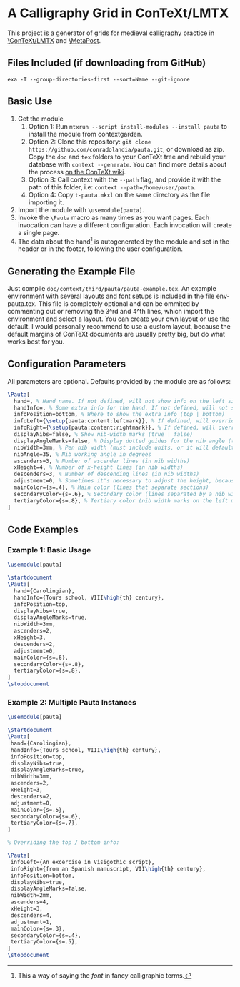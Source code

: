 # A Calligraphy Grid in ConTeXt/LMTX

This project is a generator of grids for medieval calligraphy practice in [\ConTeXt/LMTX](https://wiki.contextgarden.net/) and [\MetaPost](https://wiki.contextgarden.net/MetaPost).

## Files Included (if downloading from GitHub)

```{.execute}
exa -T --group-directories-first --sort=Name --git-ignore
```

## Basic Use

1. Get the module
   1. Option 1: Run `mtxrun --script install-modules --install pauta` to install the module from contextgarden.
   2. Option 2: Clone this repository: `git clone https://github.com/conradolandia/pauta.git`, or download as zip. Copy the `doc` and `tex` folders to your ConTeXt tree and rebuild your database with `context --generate`. You can find more details about the process [on the ConTeXt wiki](https://wiki.contextgarden.net/Modules#Installation).
   3. Option 3: Call context with the `--path` flag, and provide it with the path of this folder, i.e: `context --path=/home/user/pauta`.
   4. Option 4: Copy `t-pauta.mkxl` on the same directory as the file importing it.
2. Import the module with `\usemodule[pauta]`.
3. Invoke the `\Pauta` macro as many times as you want pages. Each invocation can have a different configuration. Each invocation will create a single page.
4. The data about the hand[^1] is autogenerated by the module and set in the header or in the footer, following the user configuration.

[^1]: This a way of saying the *font* in fancy calligraphic terms.
[^2]: Check out the [layout](https://wiki.contextgarden.net/Page_Layout) article in the wiki for more information about typesetting areas offered by ConTeXt.

## Generating the Example File

Just compile `doc/context/third/pauta/pauta-example.tex`. An example environment with several layouts and font setups is included in the file env-pauta.tex. This file is completely optional and can be ommited by commenting out or removing the 3^rd and 4^th lines, which import the environment and select a layout. You can create your own layout or use the default. I would personally recommend to use a custom layout, because the default margins of ConTeXt documents are usually pretty big, but do what works best for you.

## Configuration Parameters

All parameters are optional. Defaults provided by the module are as follows:

```tex
\Pauta[
  hand=, % Hand name. If not defined, will not show info on the left side of the top / bottom
  handInfo=, % Some extra info for the hand. If not defined, will not show info on the right side of the top / bottom
  infoPosition=bottom, % Where to show the extra info (top | bottom)
  infoLeft={\setup{pauta:content:leftmark}}, % If defined, will override autogenerated hand info on the left side of the bottom / top
  infoRight={\setup{pauta:content:rightmark}}, % If defined, will override autogenerated hand info on the right side of the bottom / top
  displayNibs=false, % Show nib-width marks (true | false)
  displayAngleMarks=false, % Display dotted guides for the nib angle (true | false)
  nibWidth=3mm, % Pen nib width (must include units, or it will default to big points)
  nibAngle=35, % Nib working angle in degrees
  ascenders=3, % Number of ascender lines (in nib widths)
  xHeight=4, % Number of x-height lines (in nib widths)
  descenders=3, % Number of descending lines (in nib widths)
  adjustment=0, % Sometimes it's necessary to adjust the height, because it can be longer than TextHeight. Still not sure why it happens but it happpens... a value of 1 or 2 should solve it.
  mainColor={s=.4}, % Main color (lines that separate sections)
  secondaryColor={s=.6}, % Secondary color (lines separated by a nib width)
  tertiaryColor={s=.8}, % Tertiary color (nib width marks on the left margin and dotted angle lines)
]
```

## Code Examples

### Example 1: Basic Usage

```tex
\usemodule[pauta]

\startdocument
\Pauta[
  hand={Carolingian},
  handInfo={Tours school, VIII\high{th} century},
  infoPosition=top,
  displayNibs=true,
  displayAngleMarks=true,
  nibWidth=3mm,
  ascenders=2,
  xHeight=3,
  descenders=2,
  adjustment=0,
  mainColor={s=.6},
  secondaryColor={s=.8},
  tertiaryColor={s=.8},
]
\stopdocument
```

### Example 2: Multiple Pauta Instances

```tex
\usemodule[pauta]

\startdocument
\Pauta[
 hand={Carolingian},
 handInfo={Tours school, VIII\high{th} century},
 infoPosition=top,
 displayNibs=true,
 displayAngleMarks=true,
 nibWidth=3mm,
 ascenders=2,
 xHeight=3,
 descenders=2,
 adjustment=0,
 mainColor={s=.5},
 secondaryColor={s=.6},
 tertiaryColor={s=.7},
]

% Overriding the top / bottom info:

\Pauta[
 infoLeft={An excercise in Visigothic script},
 infoRight={from an Spanish manuscript, VII\high{th} century},
 infoPosition=bottom,
 displayNibs=true,
 displayAngleMarks=false,
 nibWidth=2mm,
 ascenders=4,
 xHeight=3,
 descenders=4,
 adjustment=1,
 mainColor={s=.3},
 secondaryColor={s=.4},
 tertiaryColor={s=.5},
]
\stopdocument
```


